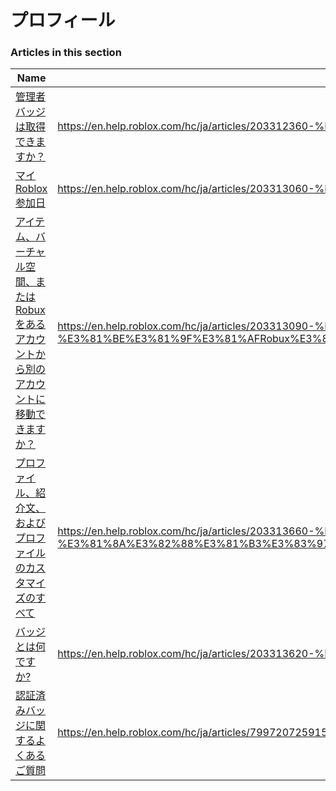# プロフィール  
### Articles in this section
Name|URL
-|-
[管理者バッジは取得できますか？](./管理者バッジは取得できますか？.html) |https://en.help.roblox.com/hc/ja/articles/203312360-%E7%AE%A1%E7%90%86%E8%80%85%E3%83%90%E3%83%83%E3%82%B8%E3%81%AF%E5%8F%96%E5%BE%97%E3%81%A7%E3%81%8D%E3%81%BE%E3%81%99%E3%81%8B
[マイRoblox参加日](./マイRoblox参加日.html) |https://en.help.roblox.com/hc/ja/articles/203313060-%E3%83%9E%E3%82%A4Roblox%E5%8F%82%E5%8A%A0%E6%97%A5
[アイテム、バーチャル空間、またはRobuxをあるアカウントから別のアカウントに移動できますか？](./アイテム、バーチャル空間、またはRobuxをあるアカウントから別のアカウントに移動できますか？.html) |https://en.help.roblox.com/hc/ja/articles/203313090-%E3%82%A2%E3%82%A4%E3%83%86%E3%83%A0-%E3%83%90%E3%83%BC%E3%83%81%E3%83%A3%E3%83%AB%E7%A9%BA%E9%96%93-%E3%81%BE%E3%81%9F%E3%81%AFRobux%E3%82%92%E3%81%82%E3%82%8B%E3%82%A2%E3%82%AB%E3%82%A6%E3%83%B3%E3%83%88%E3%81%8B%E3%82%89%E5%88%A5%E3%81%AE%E3%82%A2%E3%82%AB%E3%82%A6%E3%83%B3%E3%83%88%E3%81%AB%E7%A7%BB%E5%8B%95%E3%81%A7%E3%81%8D%E3%81%BE%E3%81%99%E3%81%8B
[プロファイル、紹介文、およびプロファイルのカスタマイズのすべて](./プロファイル、紹介文、およびプロファイルのカスタマイズのすべて.html) |https://en.help.roblox.com/hc/ja/articles/203313660-%E3%83%97%E3%83%AD%E3%83%95%E3%82%A1%E3%82%A4%E3%83%AB-%E7%B4%B9%E4%BB%8B%E6%96%87-%E3%81%8A%E3%82%88%E3%81%B3%E3%83%97%E3%83%AD%E3%83%95%E3%82%A1%E3%82%A4%E3%83%AB%E3%81%AE%E3%82%AB%E3%82%B9%E3%82%BF%E3%83%9E%E3%82%A4%E3%82%BA%E3%81%AE%E3%81%99%E3%81%B9%E3%81%A6
[バッジとは何ですか?](./バッジとは何ですか-.html) |https://en.help.roblox.com/hc/ja/articles/203313620-%E3%83%90%E3%83%83%E3%82%B8%E3%81%A8%E3%81%AF%E4%BD%95%E3%81%A7%E3%81%99%E3%81%8B
[認証済みバッジに関するよくあるご質問](./認証済みバッジに関するよくあるご質問.html) |https://en.help.roblox.com/hc/ja/articles/7997207259156-%E8%AA%8D%E8%A8%BC%E6%B8%88%E3%81%BF%E3%83%90%E3%83%83%E3%82%B8%E3%81%AB%E9%96%A2%E3%81%99%E3%82%8B%E3%82%88%E3%81%8F%E3%81%82%E3%82%8B%E3%81%94%E8%B3%AA%E5%95%8F